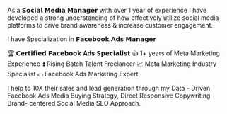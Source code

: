 As a 𝗦𝗼𝗰𝗶𝗮𝗹 𝗠𝗲𝗱𝗶𝗮 𝗠𝗮𝗻𝗮𝗴𝗲𝗿 with over 1 year of experience I have developed a strong understanding of how effectively utilize social media platforms to drive brand awareness & increase customer engagement.

I have Specialization in 𝗙𝗮𝗰𝗲𝗯𝗼𝗼𝗸 𝗔𝗱𝘀 𝗠𝗮𝗻𝗮𝗴𝗲𝗿

🏆 𝗖𝗲𝗿𝘁𝗶𝗳𝗶𝗲𝗱 𝗙𝗮𝗰𝗲𝗯𝗼𝗼𝗸 𝐀𝐝𝐬 𝗦𝗽𝗲𝗰𝗶𝗮𝗹𝗶𝘀𝘁
👍 1+ years of Meta Marketing Experience
⏫ Rising Batch Talent Freelancer
📈 Meta Marketing Industry Specialist
💵 Facebook Ads Marketing Expert

I help to 10X their sales and lead generation through my Data - Driven Facebook Ads Media Buying Strategy, Direct Responsive Copywriting Brand- centered Social Media SEO Approach.
